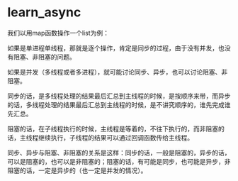 # learn_async

我们以用map函数操作一个list为例：

如果是单进程单线程，那就是逐个操作，肯定是同步的过程，由于没有并发，也没有阻塞、非阻塞的问题。

如果是并发（多线程或者多进程），就可能讨论同步、异步，也可以讨论阻塞、非阻塞。

同步的话，是多线程处理的结果最后汇总到主线程的时候，是按顺序来带，而异步的话，多线程处理的结果最后汇总到主线程的时候，是不讲究顺序的，谁先完成谁先汇总。

阻塞的话，在子线程执行的时候，主线程是等着的，不往下执行的，而非阻塞的话，主线程继续执行，子线程的结果可以通过回调函数传给主线程。

同步、异步与阻塞、非阻塞的关系是这样：同步的话，一般是阻塞的，异步的话，可以是阻塞的，也可以是非阻塞的；阻塞的话，有可能是同步，也可能是异步，非阻塞的话，一定是异步的（也一定是并发的情况）。
